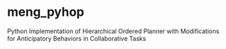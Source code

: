 # meng_pyhop
Python Implementation of Hierarchical Ordered Planner with Modifications for Anticipatory Behaviors in Collaborative Tasks
